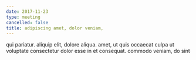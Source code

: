 ```yaml
---
date: 2017-11-23
type: meeting
cancelled: false
title: adipiscing amet, dolor veniam,
---
```

qui pariatur. aliquip elit, dolore aliqua. amet, ut quis occaecat culpa ut voluptate consectetur dolor esse in et consequat. commodo veniam, do sint